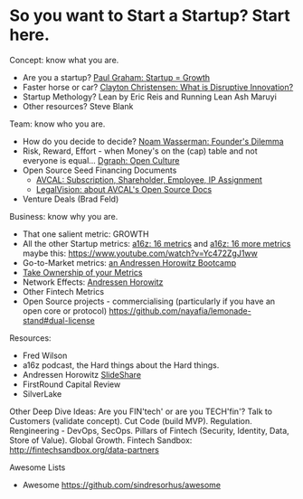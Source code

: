 
# So you want to Start a Startup? Start here.

Concept: know what you are.
* Are you a startup? [Paul Graham: Startup = Growth](http://paulgraham.com/growth)
* Faster horse or car? [Clayton Christensen: What is Disruptive Innovation?](https://hbr.org/2015/12/what-is-disruptive-innovation)
* Startup Methology? Lean by Eric Reis and Running Lean Ash Maruyi
* Other resources? Steve Blank

Team: know who you are.
*  How do you decide to decide? [Noam Wasserman: Founder's Dilemma](http://ecorner.stanford.edu/videos/3024/The-Founders-Dilemmas-Entire-Talk)
*  Risk, Reward, Effort - when Money's on the (cap) table and not everyone is equal... [Dgraph: Open Culture](https://docs.google.com/spreadsheets/d/1qGeXkhIqtcwQDCf3SZla3RLTsfg6jjHvgzEau0wPLYA/edit#gid=1860205154)
*  Open Source Seed Financing Documents
      *  [AVCAL: Subscription, Shareholder, Employee, IP Assignment](https://www.avcal.com.au/resources/open-source-seed-financing-documents)
      *  [LegalVision: about AVCAL's Open Source Docs](https://legalvision.com.au/what-are-the-avcal-open-source-seed-financing-documents/)
 * Venture Deals (Brad Feld)

Business: know why you are.
*   That one salient metric: GROWTH
*   All the other Startup metrics: [a16z: 16 metrics](https://a16z.com/2015/08/21/16-metrics/) and [a16z: 16 more metrics](https://a16z.com/2015/09/23/16-more-metrics/) maybe this: https://www.youtube.com/watch?v=Yc472ZgJ1ww
*   Go-to-Market metrics: [an Andressen Horowitz Bootcamp](https://www.slideshare.net/a16z/go-to-market-bootcamp-for-startups)
*   [Take Ownership of your Metrics](http://yankeesabralimey.tumblr.com/post/127563634610/take-ownership-of-your-metrics)
*   Network Effects: [Andressen Horowitz](https://www.slideshare.net/a16z/network-effects-59206938/4-Because_understanding_network_effects_helps)
*   Other Fintech Metrics
*   Open Source projects - commercialising (particularly if you have an open core or protocol) https://github.com/nayafia/lemonade-stand#dual-license

Resources:
* Fred Wilson
* a16z podcast, the Hard things about the Hard things.
* Andressen Horowitz [SlideShare](https://www.slideshare.net/a16z/presentations)
* FirstRound Capital Review
* SilverLake

Other Deep Dive Ideas: 
Are you FIN'tech' or are you TECH'fin'? 
Talk to Customers (validate concept). 
Cut Code (build MVP). 
Regulation.
Rengineering - DevOps, SecOps.
Pillars of Fintech (Security, Identity, Data, Store of Value).
Global Growth.
Fintech Sandbox: http://fintechsandbox.org/data-partners


Awesome Lists
* Awesome https://github.com/sindresorhus/awesome
